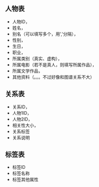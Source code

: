 ## 人物表

- 人物ID，
- 姓名，
- 别名（可以填写多个，用','分隔），
- 性别，
- 生日，
- 职业，
- 所属类别（真实、虚构），
- 所属电影（若不是真人，则填写所属作品），
- 所属文学作品，
- 其他资料（。。。不过好像和图谱关系不大）

## 关系表
- 关系ID，
- 人物1ID，
- 人物2ID，
- 相关性大小，
- 关系标签
- 关系说明

## 标签表
- 标签ID
- 标签名称
- 标签其他属性